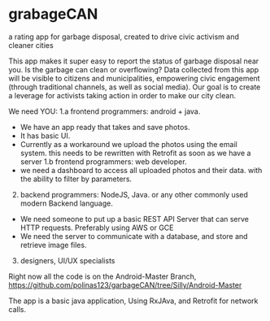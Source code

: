 # grabageCAN
a rating app for garbage disposal, created to drive civic activism and cleaner cities

This app makes it super easy to report the status of garbage disposal near you. Is the garbage can clean or overflowing?
Data collected from this app will be visible to citizens and municipalities, empowering civic engagement (through traditional channels, as well as social media). Our goal is to create a leverage for activists taking action in order to make our city clean.

We need YOU:
1.a frontend programmers: android + java. 
 - We have an app ready that takes and save photos.
 - It has basic UI.
 - Currently as a workaround we upload the photos using the email system. this needs to be rewritten with Retrofit as soon as we have a server
1.b frontend programmers: web developer.
 - we need a dashboard to access all uploaded photos and their data. with the ability to filter by parameters.
2. backend programmers: NodeJS, Java. or any other commonly used  modern Backend language.
 - We need someone to put up a basic REST API Server that can serve HTTP requests. Preferably using AWS or GCE
 - We need the server to communicate with a database, and store and retrieve image files.
3. designers, UI/UX specialists


Right now all the code is on the Android-Master Branch,  
https://github.com/polinas123/garbageCAN/tree/Silly/Android-Master


The app is a basic java application, Using RxJAva,
and Retrofit for network calls. 

